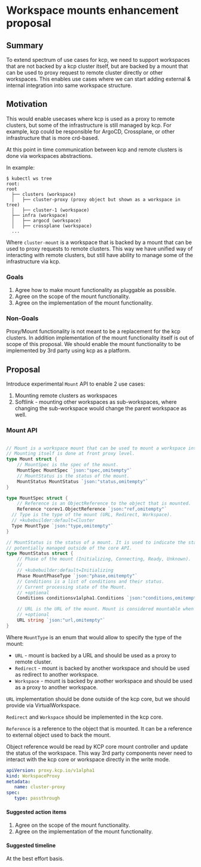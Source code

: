 # Workspace mounts enhancement proposal

## Summary

To extend spectrum of use cases for kcp, we need to support workspaces that are not
backed by a kcp cluster itself, but are backed by a mount that can be used to proxy
request to remote cluster directly or other workspaces. This enables use cases where
we can start adding external & internal integration into same workspace structure.

## Motivation

This would enable usecases where kcp is used as a proxy to remote clusters, but
some of the infrastructure is still managed by kcp. For example, kcp could be
responsible for ArgoCD, Crossplane, or other infrastructure that is more crd-based.

At this point in time communication between kcp and remote clusters is done via
workspaces abstractions.

In example:
```
$ kubectl ws tree
root:
root
  ├── clusters (workspace)
  │   ├── cluster-proxy (proxy object but shown as a workspace in tree)
  │   ├── cluster-1 (workspace)
  ├── infra (workspace)
  │   ├── argocd (workspace)
  │   ├── crossplane (workspace)
  ...
```

Where `cluster-mount` is a workspace that is backed by a mount that can be used
to proxy requests to remote clusters. This way we have unified way of interacting
with remote clusters, but still have ability to manage some of the infrastructure
via kcp.

### Goals

1. Agree how to make mount functionality as pluggable as possible.
2. Agree on the scope of the mount functionality.
3. Agree on the implementation of the mount functionality.

### Non-Goals

Proxy/Mount functionality is not meant to be a replacement for the kcp clusters.
In addition implementation of the mount functionality itself is out of scope of this
proposal. We should enable the mount functionality to be implemented by 3rd party
using kcp as a platform.

## Proposal

Introduce experimental `Mount` API to enable 2 use cases:

1. Mounting remote clusters as workspaces
2. Softlink - mounting other workspaces as sub-workspaces, where changing the sub-workspace
   would change the parent workspace as well.

### Mount API

```go

// Mount is a workspace mount that can be used to mount a workspace into another workspace or resource.
// Mounting itself is done at front proxy level.
type Mount struct {
	// MountSpec is the spec of the mount.
	MountSpec MountSpec `json:"spec,omitempty"`
	// MountStatus is the status of the mount.
	MountStatus MountStatus `json:"status,omitempty"`
}

type MountSpec struct {
	// Reference is an ObjectReference to the object that is mounted.
	Reference *corev1.ObjectReference `json:"ref,omitempty"`
  // Type is the type of the mount (URL, Redirect, Workspace).
  // +kubebuilder:default=Cluster
  Type MountType `json:"type,omitempty"`
}

// MountStatus is the status of a mount. It is used to indicate the status of a mount,
// potentially managed outside of the core API.
type MountStatus struct {
	// Phase of the mount (Initializing, Connecting, Ready, Unknown).
	//
	// +kubebuilder:default=Initializing
	Phase MountPhaseType `json:"phase,omitempty"`
	// Conditions is a list of conditions and their status.
	// Current processing state of the Mount.
	// +optional
	Conditions conditionsv1alpha1.Conditions `json:"conditions,omitempty"`

	// URL is the URL of the mount. Mount is considered mountable when URL is set.
	// +optional
	URL string `json:"url,omitempty"`
}
```

Where `MountType` is an enum that would allow to specify the type of the mount:
- `URL` - mount is backed by a URL and should be used as a proxy to remote cluster.
- `Redirect` - mount is backed by another workspace and should be used as redirect to another workspace.
- `Workspace` - mount is backed by another workspace and should be used as a proxy to another workspace.

`URL` implementation should be done outside of the kcp core, but we should provide
via VirtualWorkspace.

`Redirect` and `Workspace` should be implemented in the kcp core.

`Reference` is a reference to the object that is mounted. It can be a reference to
external object used to back the mount.

Object reference would be read by KCP core mount controller and update the status
of the workspace. This way 3rd party components never need to interact with the
kcp core or workspace directly in the write mode.

```yaml
apiVersion: proxy.kcp.io/v1alpha1
kind: WorkspaceProxy
metadata:
   name: cluster-proxy
spec:
   type: passthrough
```

#### Suggested action items

1. Agree on the scope of the mount functionality.
2. Agree on the implementation of the mount functionality.

#### Suggested timeline

At the best effort basis.
